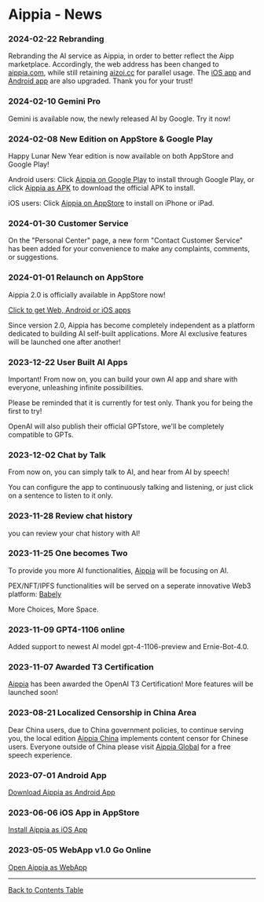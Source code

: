 # Aippia - News

### 2024-02-22 Rebranding

Rebranding the AI service as Aippia, in order to better reflect the Aipp marketplace. Accordingly, the web address has been changed to [aippia.com](https://aippia.com), while still retaining [aizoi.cc](https://aizoi.cc) for parallel usage. The [iOS app](https://ios.aippia.com) and [Android app](https://apk.aippia.com) are also upgraded. Thank you for your trust!

### 2024-02-10 Gemini Pro

Gemini is available now, the newly released AI by Google. Try it now!

### 2024-02-08 New Edition on AppStore & Google Play

Happy Lunar New Year edition is now available on both AppStore and Google Play!

Android users: Click [Aippia on Google Play](https://gplay.aippia.com) to install through Google Play, or click [Aippia as APK](https://apk.aippia.com) to download the official APK to install.

iOS users: Click [Aippia on AppStore](https://ios.aippia.com) to install on iPhone or iPad.

### 2024-01-30 Customer Service

On the "Personal Center" page, a new form "Contact Customer Service" has been added for your convenience to make any complaints, comments, or suggestions.

### 2024-01-01 Relaunch on AppStore

Aippia 2.0 is officially available in AppStore now!

[Click to get Web, Android or iOS apps](https://u.aippia.com/#/pages/user-resource)

Since version 2.0, Aippia has become completely independent as a platform dedicated to building AI self-built applications. More AI exclusive features will be launched one after another!

### 2023-12-22 User Built AI Apps

Important! From now on, you can build your own AI app and share with everyone, unleashing infinite possibilities.

Please be reminded that it is currently for test only. Thank you for being the first to try!

OpenAI will also publish their official GPTstore, we'll be completely compatible to GPTs.

### 2023-12-02 Chat by Talk

From now on, you can simply talk to AI, and hear from AI by speech!

You can configure the app to continuously talking and listening, or just click on a sentence to listen to it only.

### 2023-11-28 Review chat history

you can review your chat history with AI!

### 2023-11-25 One becomes Two

To provide you more AI functionalities, [Aippia](https://aippia.com) will be focusing on AI.

PEX/NFT/IPFS functionalities will be served on a seperate innovative Web3 platform: [Babely](https://babely.cc)

More Choices, More Space.

### 2023-11-09 GPT4-1106 online

Added support to newest AI model gpt-4-1106-preview and Ernie-Bot-4.0.

### 2023-11-07 Awarded T3 Certification

[Aippia](https://aippia.com) has been awarded the OpenAI T3 Certification! More features will be launched soon!

### 2023-08-21 Localized Censorship in China Area

Dear China users, due to China government policies, to continue serving you, the local edition [Aippia China](https://u.cn.aippia.com) implements content censor for Chinese users. Everyone outside of China please visit [Aippia Global](https://u.earth.aippia.com) for a free speech experience.

### 2023-07-01 Android App

[Download Aippia as Android App](https://u.aippia.com/#/pages/user-resource-detail?tagnow=android)

### 2023-06-06 iOS App in AppStore

[Install Aippia as iOS App](https://u.aippia.com/#/pages/user-resource-detail?tagnow=ios)

### 2023-05-05 WebApp v1.0 Go Online

[Open Aippia as WebApp](https://u.aippia.com)

---

[Back to Contents Table](./README.md)
